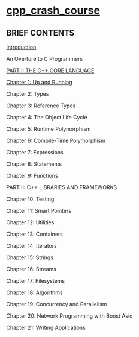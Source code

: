 # [cpp_crash_course](https://ccc.codes/)

## BRIEF CONTENTS

[Introduction](introduction/README.md)

An Overture to C Programmers

[PART I: THE C++ CORE LANGUAGE](./partOne/README.md)

[Chapter 1: Up and Running](./partOne/chapter01/README.md)

Chapter 2: Types

Chapter 3: Reference Types

Chapter 4: The Object Life Cycle

Chapter 5: Runtime Polymorphism

Chapter 6: Compile-Time Polymorphism

Chapter 7: Expressions

Chapter 8: Statements

Chapter 9: Functions

PART II: C++ LIBRARIES AND FRAMEWORKS

Chapter 10: Testing

Chapter 11: Smart Pointers

Chapter 12: Utilities

Chapter 13: Containers

Chapter 14: Iterators

Chapter 15: Strings

Chapter 16: Streams

Chapter 17: Filesystems

Chapter 18: Algorithms

Chapter 19: Concurrency and Parallelism

Chapter 20: Network Programming with Boost Asio

Chapter 21: Writing Applications